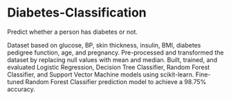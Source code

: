 # Diabetes-Classification

Predict whether a person has diabetes or not.

Dataset based on glucose, BP, skin thickness, insulin, BMI, diabetes pedigree function, age, and pregnancy. 
Pre-processed and transformed the dataset by replacing null values with mean and median.
Built, trained, and evaluated Logistic Regression, Decision Tree Classifier, Random Forest Classifier, and Support Vector Machine models using scikit-learn.
Fine-tuned Random Forest Classifier prediction model to achieve a 98.75% accuracy.
